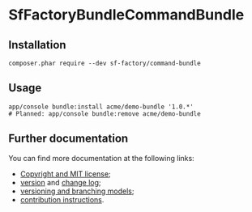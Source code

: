 # SfFactoryBundleCommandBundle

## Installation

    composer.phar require --dev sf-factory/command-bundle

## Usage

    app/console bundle:install acme/demo-bundle '1.0.*'
    # Planned: app/console bundle:remove acme/demo-bundle

## Further documentation

You can find more documentation at the following links:

* [Copyright and MIT license](LICENSE.md);
* [version](VERSION.md) and [change log](CHANGELOG.md);
* [versioning and branching models](VERSIONING.md);
* [contribution instructions](CONTRIBUTING.md).
